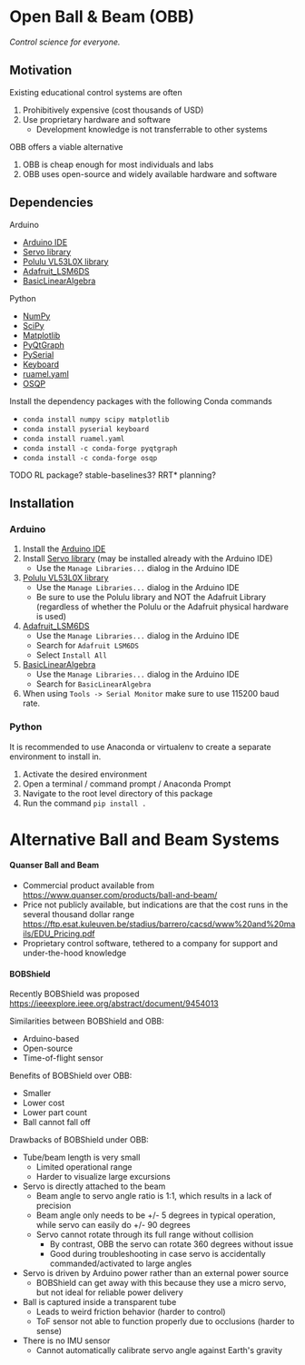 # Open Ball & Beam (OBB)

*Control science for everyone.*

## Motivation
Existing educational control systems are often 
1. Prohibitively expensive (cost thousands of USD)
2. Use proprietary hardware and software
   - Development knowledge is not transferrable to other systems

OBB offers a viable alternative 
1. OBB is cheap enough for most individuals and labs
2. OBB uses open-source and widely available hardware and software



## Dependencies

Arduino
- [Arduino IDE](https://www.arduino.cc/en/software)
- [Servo library](https://www.arduino.cc/reference/en/libraries/servo/)
- [Polulu VL53L0X library](https://github.com/pololu/vl53l0x-arduino)
- [Adafruit_LSM6DS](https://github.com/adafruit/Adafruit_LSM6DS)
- [BasicLinearAlgebra](https://www.arduino.cc/reference/en/libraries/basiclinearalgebra/)

Python
- [NumPy](https://numpy.org/)
- [SciPy](https://scipy.org/)
- [Matplotlib](https://matplotlib.org/)
- [PyQtGraph](https://www.pyqtgraph.org/)
- [PySerial](https://pythonhosted.org/pyserial/)
- [Keyboard](https://pypi.org/project/keyboard/)
- [ruamel.yaml](https://yaml.readthedocs.io/en/latest/)
- [OSQP](https://osqp.org/)

Install the dependency packages with the following Conda commands
- `conda install numpy scipy matplotlib`
- `conda install pyserial keyboard`
- `conda install ruamel.yaml`
- `conda install -c conda-forge pyqtgraph`
- `conda install -c conda-forge osqp`

TODO RL package? stable-baselines3? RRT* planning?

## Installation


### Arduino
1. Install the [Arduino IDE](https://www.arduino.cc/en/software)
2. Install [Servo library](https://www.arduino.cc/reference/en/libraries/servo/) (may be installed already with the Arduino IDE)
    - Use the `Manage Libraries...` dialog in the Arduino IDE
3. [Polulu VL53L0X library](https://github.com/pololu/vl53l0x-arduino)
    - Use the `Manage Libraries...` dialog in the Arduino IDE
    - Be sure to use the Polulu library and NOT the Adafruit Library (regardless of whether the Polulu or the Adafruit physical hardware is used)
4. [Adafruit_LSM6DS](https://github.com/adafruit/Adafruit_LSM6DS)
    - Use the `Manage Libraries...` dialog in the Arduino IDE
    - Search for `Adafruit LSM6DS`
    - Select `Install All`
5. [BasicLinearAlgebra](https://www.arduino.cc/reference/en/libraries/basiclinearalgebra/)
    - Use the `Manage Libraries...` dialog in the Arduino IDE
    - Search for `BasicLinearAlgebra`
7. When using `Tools -> Serial Monitor` make sure to use 115200 baud rate.

### Python
It is recommended to use Anaconda or virtualenv to create a separate environment to install in.

1. Activate the desired environment
2. Open a terminal / command prompt / Anaconda Prompt
3. Navigate to the root level directory of this package
4. Run the command `pip install .`


# Alternative Ball and Beam Systems

#### Quanser Ball and Beam
- Commercial product available from https://www.quanser.com/products/ball-and-beam/
- Price not publicly available, but indications are that the cost runs in the several thousand dollar range https://ftp.esat.kuleuven.be/stadius/barrero/cacsd/www%20and%20mails/EDU_Pricing.pdf
- Proprietary control software, tethered to a company for support and under-the-hood knowledge


#### BOBShield
Recently BOBShield was proposed
https://ieeexplore.ieee.org/abstract/document/9454013

Similarities between BOBShield and OBB:
- Arduino-based
- Open-source
- Time-of-flight sensor

Benefits of BOBShield over OBB:
- Smaller
- Lower cost
- Lower part count
- Ball cannot fall off

Drawbacks of BOBShield under OBB:
- Tube/beam length is very small
  - Limited operational range
  - Harder to visualize large excursions
- Servo is directly attached to the beam
  - Beam angle to servo angle ratio is 1:1, which results in a lack of precision
  - Beam angle only needs to be +/- 5 degrees in typical operation, while servo can easily do +/- 90 degrees
  - Servo cannot rotate through its full range without collision
    - By contrast, OBB the servo can rotate 360 degrees without issue 
    - Good during troubleshooting in case servo is accidentally commanded/activated to large angles
- Servo is driven by Arduino power rather than an external power source
  - BOBShield can get away with this because they use a micro servo, but not ideal for reliable power delivery
- Ball is captured inside a transparent tube
  - Leads to weird friction behavior (harder to control)
  - ToF sensor not able to function properly due to occlusions (harder to sense)
- There is no IMU sensor
  - Cannot automatically calibrate servo angle against Earth's gravity
